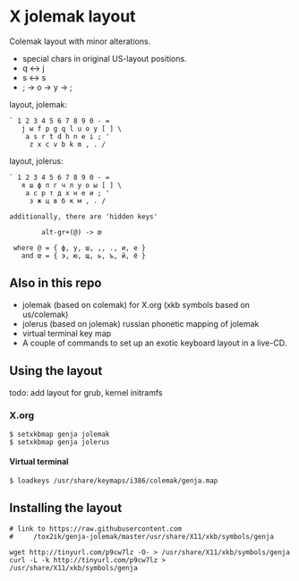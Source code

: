 X jolemak layout 
===============

Colemak layout with minor alterations.  

- special chars in original US-layout positions.
- q <-> j
- s <-> s
- \; -> o -> y -> ;

layout, jolemak:

    ` 1 2 3 4 5 6 7 8 9 0 - =
       j w f p g q l u o y [ ] \
        a s r t d h n e i ; '
         z x c v b k m , . /

layout, jolerus:

    ` 1 2 3 4 5 6 7 8 9 0 - =
       я ш ф п г ч л у о ы [ ] \
        а с р т д х н е и ; '
         з ж ц в б к м , . /

    additionally, there are 'hidden keys' 

            alt-gr+(@) -> œ

     where @ = { ф, у, ш, ,, ., и, е }
       and œ = { э, ю, щ, ь, ъ, й, ё }

Also in this repo
-----------------

- jolemak (based on colemak) for X.org (xkb symbols based on us/colemak)
- jolerus (based on jolemak) russian phonetic mapping of jolemak
- virtual terminal key map
- A couple of commands to set up an exotic keyboard layout in a live-CD.


## Using the layout

todo: add layout for grub, kernel initramfs

### X.org

    $ setxkbmap genja jolemak
    $ setxkbmap genja jolerus

#### Virtual terminal

	$ loadkeys /usr/share/keymaps/i386/colemak/genja.map

## Installing the layout
    
    # link to https://raw.githubusercontent.com
    #     /tox2ik/genja-jolemak/master/usr/share/X11/xkb/symbols/genja 

    wget http://tinyurl.com/p9cw7lz -O- > /usr/share/X11/xkb/symbols/genja
    curl -L -k http://tinyurl.com/p9cw7lz > /usr/share/X11/xkb/symbols/genja
